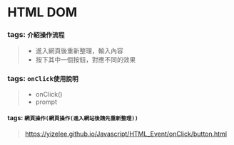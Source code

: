 # HTML DOM
### tags: `介紹操作流程`  
> * 進入網頁後重新整理，輸入內容
> * 按下其中一個按鈕，對應不同的效果
### tags: `onClick使用說明`
>* onClick()
>* prompt
#### tags: `網頁操作(網頁操作(進入網站後請先重新整理))`
>https://yizelee.github.io/Javascript/HTML_Event/onClick/button.html
